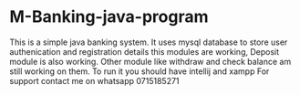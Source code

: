 # M-Banking-java-program
This is a simple java banking system. It uses mysql database to store
user authenication and registration details this modules are  working,
Deposit module is also working. 
Other module like withdraw and check balance am still working on them.
To run it you should have intellij and xampp
For support contact me on whatsapp 0715185271
